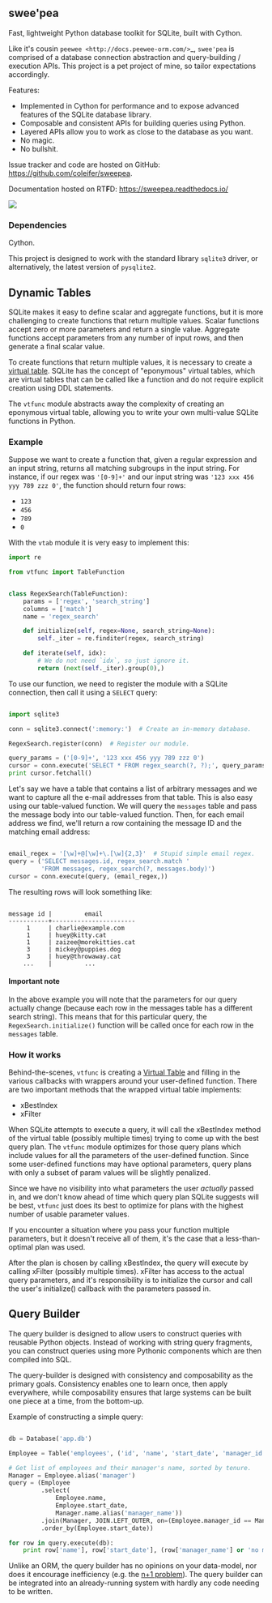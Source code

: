 ## swee'pea

Fast, lightweight Python database toolkit for SQLite, built with Cython.

Like it's cousin `peewee <http://docs.peewee-orm.com/>`_, ``swee'pea`` is
comprised of a database connection abstraction and query-building / execution
APIs. This project is a pet project of mine, so tailor expectations
accordingly.

Features:

* Implemented in Cython for performance and to expose advanced features of the
  SQLite database library.
* Composable and consistent APIs for building queries using Python.
* Layered APIs allow you to work as close to the database as you want.
* No magic.
* No bullshit.

Issue tracker and code are hosted on GitHub: https://github.com/coleifer/sweepea.

Documentation hosted on RT**F**D: https://sweepea.readthedocs.io/

![](http://media.charlesleifer.com/blog/photos/sweepea-fast.png)

### Dependencies

Cython.

This project is designed to work with the standard library `sqlite3` driver, or
alternatively, the latest version of `pysqlite2`.

## Dynamic Tables

SQLite makes it easy to define scalar and aggregate functions, but it is more
challenging to create functions that return multiple values. Scalar functions
accept zero or more parameters and return a single value. Aggregate functions
accept parameters from any number of input rows, and then generate a final
scalar value.

To create functions that return multiple values, it is necessary to create a
[virtual table](http://sqlite.org/vtab.html). SQLite has the concept of
"eponymous" virtual tables, which are virtual tables that can be called like a
function and do not require explicit creation using DDL statements.

The `vtfunc` module abstracts away the complexity of creating an eponymous
virtual table, allowing you to write your own multi-value SQLite functions in
Python.

### Example

Suppose we want to create a function that, given a regular expression and an
input string, returns all matching subgroups in the input string. For instance,
if our regex was `'[0-9]+'` and our input string was `'123 xxx 456 yyy
789 zzz 0'`, the function should return four rows:

* `123`
* `456`
* `789`
* `0`

With the `vtab` module it is very easy to implement this:

```python
import re

from vtfunc import TableFunction


class RegexSearch(TableFunction):
    params = ['regex', 'search_string']
    columns = ['match']
    name = 'regex_search'

    def initialize(self, regex=None, search_string=None):
        self._iter = re.finditer(regex, search_string)

    def iterate(self, idx):
        # We do not need `idx`, so just ignore it.
        return (next(self._iter).group(0),)
```

To use our function, we need to register the module with a SQLite connection,
then call it using a `SELECT` query:

```python

import sqlite3

conn = sqlite3.connect(':memory:')  # Create an in-memory database.

RegexSearch.register(conn)  # Register our module.

query_params = ('[0-9]+', '123 xxx 456 yyy 789 zzz 0')
cursor = conn.execute('SELECT * FROM regex_search(?, ?);', query_params)
print cursor.fetchall()
```

Let's say we have a table that contains a list of arbitrary messages and we
want to capture all the e-mail addresses from that table. This is also easy
using our table-valued function. We will query the `messages` table and pass
the message body into our table-valued function. Then, for each email address
we find, we'll return a row containing the message ID and the matching email
address:

```python

email_regex = '[\w]+@[\w]+\.[\w]{2,3}'  # Stupid simple email regex.
query = ('SELECT messages.id, regex_search.match '
         'FROM messages, regex_search(?, messages.body)')
cursor = conn.execute(query, (email_regex,))
```

The resulting rows will look something like:

```

message id |         email
-----------+-----------------------
     1     | charlie@example.com
     1     | huey@kitty.cat
     1     | zaizee@morekitties.cat
     3     | mickey@puppies.dog
     3     | huey@throwaway.cat
    ...    |         ...
```

#### Important note

In the above example you will note that the parameters for our query actually
change (because each row in the messages table has a different search string).
This means that for this particular query, the `RegexSearch.initialize()`
function will be called once for each row in the `messages` table.

### How it works

Behind-the-scenes, `vtfunc` is creating a [Virtual Table](http://sqlite.org/vtab.html)
and filling in the various callbacks with wrappers around your user-defined
function. There are two important methods that the wrapped virtual table
implements:

* xBestIndex
* xFilter

When SQLite attempts to execute a query, it will call the xBestIndex method of
the virtual table (possibly multiple times) trying to come up with the best
query plan. The `vtfunc` module optimizes for those query plans which include
values for all the parameters of the user-defined function. Since some
user-defined functions may have optional parameters, query plans with only a
subset of param values will be slightly penalized.

Since we have no visibility into what parameters the user *actually* passed in,
and we don't know ahead of time which query plan SQLite suggests will be
best, `vtfunc` just does its best to optimize for plans with the highest
number of usable parameter values.

If you encounter a situation where you pass your function multiple parameters,
but it doesn't receive all of them, it's the case that a less-than-optimal
plan was used.

After the plan is chosen by calling xBestIndex, the query will execute by
calling xFilter (possibly multiple times). xFilter has access to the actual
query parameters, and it's responsibility is to initialize the cursor and call
the user's initialize() callback with the parameters passed in.

## Query Builder

The query builder is designed to allow users to construct queries with reusable
Python objects. Instead of working with string query fragments, you can
construct queries using more Pythonic components which are then compiled into
SQL.

The query-builder is designed with consistency and composability as the primary
goals. Consistency enables one to learn once, then apply everywhere, while
composability ensures that large systems can be built one piece at a time, from
the bottom-up.

Example of constructing a simple query:

```python

db = Database('app.db')

Employee = Table('employees', ('id', 'name', 'start_date', 'manager_id'))

# Get list of employees and their manager's name, sorted by tenure.
Manager = Employee.alias('manager')
query = (Employee
         .select(
             Employee.name,
             Employee.start_date,
             Manager.name.alias('manager_name'))
         .join(Manager, JOIN.LEFT_OUTER, on=(Employee.manager_id == Manager.id))
         .order_by(Employee.start_date))

for row in query.execute(db):
    print row['name'], row['start_date'], (row['manager_name'] or 'no mgr')
```

Unlike an ORM, the query builder has no opinions on your data-model, nor does
it encourage inefficiency (e.g. the [n+1 problem](http://docs.peewee-orm.com/en/latest/peewee/querying.html#avoiding-n-1-queries)).
The query builder can be integrated into an already-running system with hardly
any code needing to be written.
